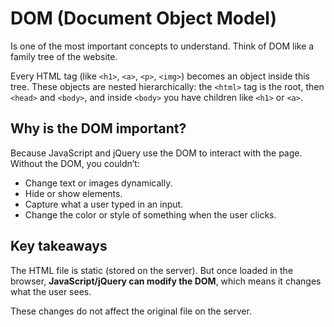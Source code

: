 # DOM (Document Object Model)

Is one of the most important concepts to understand. 
Think of DOM like a family tree of the website. 

Every HTML tag (like `<h1>`, `<a>`, `<p>`, `<img>`) becomes an object inside this tree.
These objects are nested hierarchically: the `<html>` tag is the root, then `<head>` and `<body>`, and inside `<body>` you have children like `<h1>` or `<a>`.

## Why is the DOM important?

Because JavaScript and jQuery use the DOM to interact with the page. Without the DOM, you couldn’t:
- Change text or images dynamically.
- Hide or show elements.
- Capture what a user typed in an input.
- Change the color or style of something when the user clicks.
 
## Key takeaways

The HTML file is static (stored on the server).
But once loaded in the browser, **JavaScript/jQuery can modify the DOM**, which means it changes what the user sees.

These changes do not affect the original file on the server.
